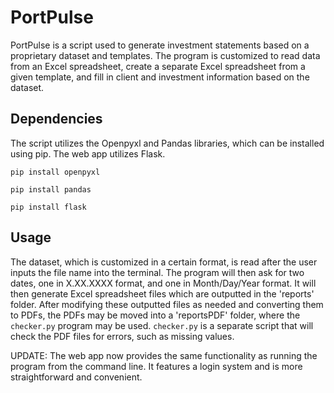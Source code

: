 # PortPulse

PortPulse is a script used to generate investment statements based on a proprietary dataset and templates. The program is customized to read data from an Excel spreadsheet, create a separate Excel spreadsheet from a given template, and fill in client and investment information based on the dataset.

## Dependencies

The script utilizes the Openpyxl and Pandas libraries, which can be installed using pip. The web app utilizes Flask.

`pip install openpyxl`

`pip install pandas`

`pip install flask`

## Usage

The dataset, which is customized in a certain format, is read after the user inputs the file name into the terminal. The program will then ask for two dates, one in X.XX.XXXX format, and one in Month/Day/Year format. It will then generate Excel spreadsheet files which are outputted in the 'reports' folder. After modifying these outputted files as needed and converting them to PDFs, the PDFs may be moved into a 'reportsPDF' folder, where the `checker.py` program may be used. `checker.py` is a separate script that will check the PDF files for errors, such as missing values.

UPDATE: The web app now provides the same functionality as running the program from the command line. It features a login system and is more straightforward and convenient. 